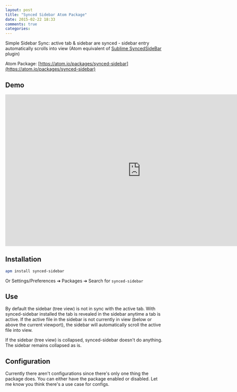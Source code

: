 ```yaml
---
layout: post
title: "Synced Sidebar Atom Package"
date: 2015-02-22 18:33
comments: true
categories:
---
```


Simple Sidebar Sync: active tab & sidebar are synced - sidebar entry automatically scrolls into view
(Atom equivalent of [Sublime SyncedSideBar ](https://github.com/sobstel/SyncedSideBar)plugin)

Atom Package: [https://atom.io/packages/synced-sidebar](https://atom.io/packages/synced-sidebar)

## Demo
<iframe width="853" height="480" src="http://www.youtube.com/embed/fwYiFJ-9A6Y?" frameborder="0" allowfullscreen></iframe>

## Installation

```bash
apm install synced-sidebar
```
Or Settings/Preferences ➔ Packages ➔ Search for `synced-sidebar`

## Use

By default the sidebar (tree view) is not in sync with the active tab. With synced-sidebar installed the tab is revealed in the sidebar anytime a tab is active. If the active file in the sidebar is not currently in view (below or above the current viewport), the sidebar will automatically scroll the active file into view.

If the sidebar (tree view) is collapsed, synced-sidebar doesn't do anything. The sidebar remains collapsed as is.

## Configuration

Currently there aren't configurations since there's only one thing the package does. You can either have the package enabled or disabled. Let me know you think there's a use case for configs.
